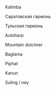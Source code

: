 
Kalimba

Саратовская гармонь

Тульская гармонь

Autoharp

Mountain dulcimer

Baglama

Piphat

Kanun

Suling / ney
